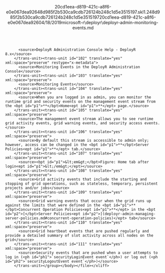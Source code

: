 <?xml version="1.0"?><xliff version="1.2" xmlns="urn:oasis:names:tc:xliff:document:1.2" xmlns:xsi="http://www.w3.org/2001/XMLSchema-instance" xsi:schemaLocation="urn:oasis:names:tc:xliff:document:1.2 xliff-core-1.2-transitional.xsd"><file datatype="xml" original="deployr-admin-monitoring-events.md" source-language="en-US" target-language="en-US"><header><tool tool-id="mdxliff" tool-name="mdxliff" tool-version="1.0-d1654b2" tool-company="Microsoft" /><xliffext:skl_file_name xmlns:xliffext="urn:microsoft:content:schema:xliffextensions">20cd1eea-d819-421c-a8f6-e0e067dea92648d985f2b530ca9cdb726124b248c1d5e3515197.skl</xliffext:skl_file_name><xliffext:version xmlns:xliffext="urn:microsoft:content:schema:xliffextensions">1.2</xliffext:version><xliffext:ms.openlocfilehash xmlns:xliffext="urn:microsoft:content:schema:xliffextensions">48d985f2b530ca9cdb726124b248c1d5e3515197</xliffext:ms.openlocfilehash><xliffext:ms.sourcegitcommit xmlns:xliffext="urn:microsoft:content:schema:xliffextensions">20cd1eea-d819-421c-a8f6-e0e067dea926</xliffext:ms.sourcegitcommit><xliffext:ms.lasthandoff xmlns:xliffext="urn:microsoft:content:schema:xliffextensions">04/18/2019</xliffext:ms.lasthandoff><xliffext:ms.openlocfilepath xmlns:xliffext="urn:microsoft:content:schema:xliffextensions">microsoft-r\deployr\deployr-admin-monitoring-events.md</xliffext:ms.openlocfilepath></header><body><group id="content" extype="content"><trans-unit id="101" translate="yes" xml:space="preserve" restype="x-metadata">
          <source>DeployR Administration Console Help - DeployR 8.x</source>
        </trans-unit><trans-unit id="102" translate="yes" xml:space="preserve" restype="x-metadata">
          <source>Monitoring Events in the DeployR Administration Console</source>
        </trans-unit><trans-unit id="103" translate="yes" xml:space="preserve">
          <source>Monitoring Events</source>
        </trans-unit><trans-unit id="104" translate="yes" xml:space="preserve">
          <source>When you are logged in as admin, you can monitor the runtime grid and security events on the management event stream from the <bpt id="p1">**</bpt>Home<ept id="p1">**</ept> page.</source>
        </trans-unit><trans-unit id="105" translate="yes" xml:space="preserve">
          <source>The management event stream allows you to see runtime grid activity events, grid warning events, and security access events.</source>
        </trans-unit><trans-unit id="106" translate="yes" xml:space="preserve">
          <source>By default this stream is accessible to admin only; however, access can be changed in the <bpt id="p1">**</bpt>Server Policies<ept id="p1">**</ept> tab.</source>
        </trans-unit><trans-unit id="107" translate="yes" xml:space="preserve">
          <source><bpt id="p1">&lt;em&gt;</bpt>Figure: Home tab after login<ept id="p1">&lt;/em&gt;</ept></source>
        </trans-unit><trans-unit id="108" translate="yes" xml:space="preserve">
          <source>Grid activity events that include the starting and stopping of grid operations, such as stateless, temporary, persistent projects and/or jobs</source>
        </trans-unit><trans-unit id="109" translate="yes" xml:space="preserve">
          <source>Grid warning events that occur when the grid runs up against the limits that were defined in the <bpt id="p1">**</bpt>Concurrent Operation Policies<ept id="p1">**</ept> in the <bpt id="p2">[</bpt>Server Policies<ept id="p2">](deployr-admin-managing-server-policies.md#concurrent-operation-policies)</ept> tab</source>
        </trans-unit><trans-unit id="110" translate="yes" xml:space="preserve">
          <source>Grid heartbeat events that are pushed regularly and provide a detailed summary of slot activity across all nodes on the grid</source>
        </trans-unit><trans-unit id="111" translate="yes" xml:space="preserve">
          <source>Security events that are pushed when a user attempts to log in (<ph id="ph1">`securityLoginEvent event`</ph>) or log out (<ph id="ph2">`securityLogoutEvent event`</ph>)</source>
        </trans-unit></group></body></file></xliff>